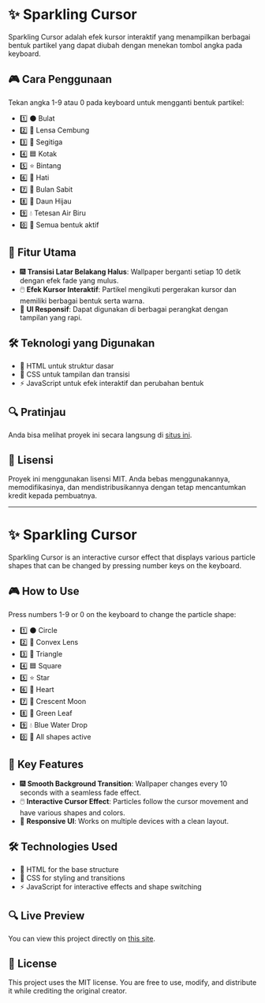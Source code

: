 # ✨ Sparkling Cursor
Sparkling Cursor adalah efek kursor interaktif yang menampilkan berbagai bentuk partikel yang dapat diubah dengan menekan tombol angka pada keyboard.

## 🎮 Cara Penggunaan
Tekan angka 1-9 atau 0 pada keyboard untuk mengganti bentuk partikel:  
- 1️⃣ ⚫ Bulat  
- 2️⃣ 🔵 Lensa Cembung  
- 3️⃣ 🔺 Segitiga  
- 4️⃣ 🟦 Kotak  
- 5️⃣ ⭐ Bintang  
- 6️⃣ 💖 Hati  
- 7️⃣ 🌙 Bulan Sabit  
- 8️⃣ 🍃 Daun Hijau  
- 9️⃣ 💧 Tetesan Air Biru  
- 0️⃣ 🔄 Semua bentuk aktif  

## 🌟 Fitur Utama  
- 🎆 **Transisi Latar Belakang Halus**: Wallpaper berganti setiap 10 detik dengan efek fade yang mulus.  
- 🖱️ **Efek Kursor Interaktif**: Partikel mengikuti pergerakan kursor dan memiliki berbagai bentuk serta warna.  
- 📱 **UI Responsif**: Dapat digunakan di berbagai perangkat dengan tampilan yang rapi.  

## 🛠️ Teknologi yang Digunakan  
- 📜 HTML untuk struktur dasar  
- 🎨 CSS untuk tampilan dan transisi  
- ⚡ JavaScript untuk efek interaktif dan perubahan bentuk  

## 🔍 Pratinjau  
Anda bisa melihat proyek ini secara langsung di [situs ini](https://gilangalrusliadi.github.io/Sparkling-Cursor/).  

## 📜 Lisensi  
Proyek ini menggunakan lisensi MIT. Anda bebas menggunakannya, memodifikasinya, dan mendistribusikannya dengan tetap mencantumkan kredit kepada pembuatnya.  

---

# ✨ Sparkling Cursor  
Sparkling Cursor is an interactive cursor effect that displays various particle shapes that can be changed by pressing number keys on the keyboard.

## 🎮 How to Use  
Press numbers 1-9 or 0 on the keyboard to change the particle shape:  
- 1️⃣ ⚫ Circle  
- 2️⃣ 🔵 Convex Lens  
- 3️⃣ 🔺 Triangle  
- 4️⃣ 🟦 Square  
- 5️⃣ ⭐ Star  
- 6️⃣ 💖 Heart  
- 7️⃣ 🌙 Crescent Moon  
- 8️⃣ 🍃 Green Leaf  
- 9️⃣ 💧 Blue Water Drop  
- 0️⃣ 🔄 All shapes active  

## 🌟 Key Features  
- 🎆 **Smooth Background Transition**: Wallpaper changes every 10 seconds with a seamless fade effect.  
- 🖱️ **Interactive Cursor Effect**: Particles follow the cursor movement and have various shapes and colors.  
- 📱 **Responsive UI**: Works on multiple devices with a clean layout.  

## 🛠️ Technologies Used  
- 📜 HTML for the base structure  
- 🎨 CSS for styling and transitions  
- ⚡ JavaScript for interactive effects and shape switching  

## 🔍 Live Preview  
You can view this project directly on [this site](https://gilangalrusliadi.github.io/Sparkling-Cursor/).  

## 📜 License  
This project uses the MIT license. You are free to use, modify, and distribute it while crediting the original creator.  
